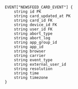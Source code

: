     EVENT["NEWSFEED_CARD_EVENT"] {
        string id PK
        string card_updated_at PK
        string card_id FK
        string device_id FK
        string user_id FK
        string abort_type
        string abort_log
        string app_group_id
        string app_id
        string browser
        string carrier
        string event_type
        string external_user_id
        string resolution
        string time
        string timezone
    }